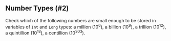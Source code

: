 ## Number Types (#2)

Check which of the following numbers are small enough to be stored in variables of `Int` and `Long` types:
a million (10<sup>6</sup>), a billion (10<sup>9</sup>), a trillion (10<sup>12</sup>),
a quintillion (10<sup>18</sup>), a centillion (10<sup>303</sup>).